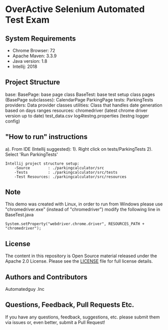 # OverActive Selenium Automated Test Exam

## System Requirements

- Chrome Browser: 72
- Apache Maven: 3.3.9
- Java version: 1.8
- Intellij: 2018

## Project Structure

base:
    BasePage: base page class
	BaseTest: base test setup class
pages (BasePage subclasses):
	CalendarPage
	ParkingPage
tests:
	ParkingTests
providers:
    Data provider classes
utilities:
    Class that handles date generation based on days ranges
resources:
	chromedriver (latest chrome driver version up to date)
	test_data.csv
	log4testng.properties (testng logger config)

## "How to run" instructions

a). From IDE (Intellij suggested):
	1). Right click on tests/ParkingTests
	2). Select 'Run ParkingTests'

	Intellij project structure setup:
		-Source        : ./parkingcalculator/src
		-Tests         : ./parkingcalculator/src/tests
		-Test Resources: ./parkingcalculator/src/resources
		
## Note

This demo was created with Linux, in order to run from Windows please use "chromedriver.exe" (instead of "chromedriver") modify the following line in BaseTest.java

``` System.setProperty("webdriver.chrome.driver", RESOURCES_PATH + "chromedriver"); ```

## License

The content in this repository is Open Source material released under the Apache 2.0 License. Please see the [LICENSE](LICENSE) file for full license details.

## Authors and Contributors

Automatedguy .Inc

## Questions, Feedback, Pull Requests Etc.

If you have any questions, feedback, suggestions, etc. please submit them via issues or, even better, submit a Pull Request!